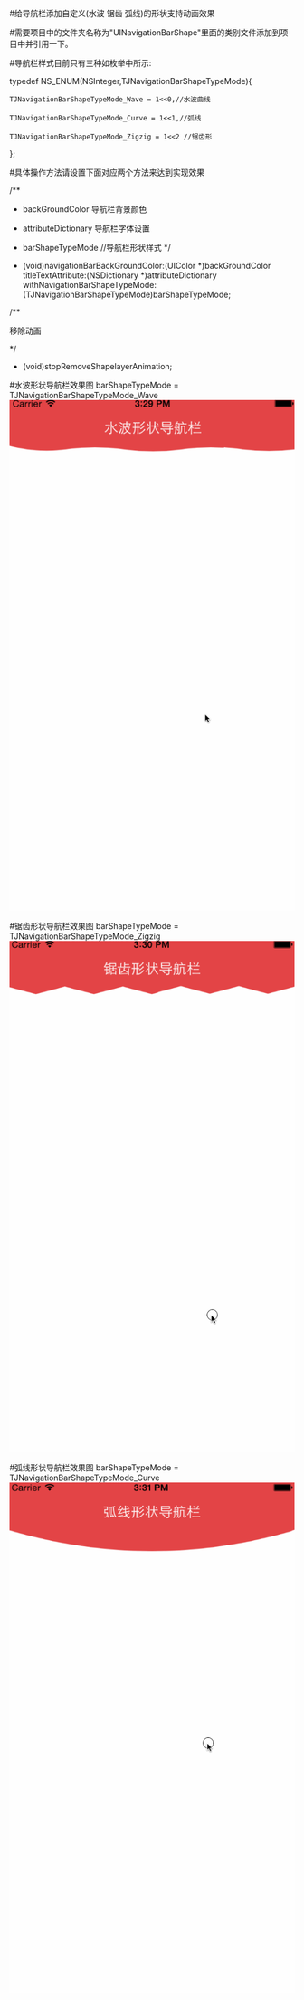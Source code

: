 
#给导航栏添加自定义(水波 锯齿 弧线)的形状支持动画效果

#需要项目中的文件夹名称为"UINavigationBarShape"里面的类别文件添加到项目中并引用一下。

#导航栏样式目前只有三种如枚举中所示:

typedef NS_ENUM(NSInteger,TJNavigationBarShapeTypeMode){
  
    TJNavigationBarShapeTypeMode_Wave = 1<<0,//水波曲线

    TJNavigationBarShapeTypeMode_Curve = 1<<1,//弧线

    TJNavigationBarShapeTypeMode_Zigzig = 1<<2 //锯齿形

};

#具体操作方法请设置下面对应两个方法来达到实现效果

/**

 * backGroundColor 导航栏背景颜色

 * attributeDictionary 导航栏字体设置

 * barShapeTypeMode  //导航栏形状样式
 */


- (void)navigationBarBackGroundColor:(UIColor *)backGroundColor titleTextAttribute:(NSDictionary *)attributeDictionary withNavigationBarShapeTypeMode:(TJNavigationBarShapeTypeMode)barShapeTypeMode;


/**

   移除动画

 */


- (void)stopRemoveShapelayerAnimation;



#水波形状导航栏效果图 barShapeTypeMode = TJNavigationBarShapeTypeMode_Wave
![Image](https://github.com/KBvsMJ/EBTNavigationBarShapeDemo/blob/master/demoGif/1.gif)

#锯齿形状导航栏效果图 barShapeTypeMode = TJNavigationBarShapeTypeMode_Zigzig
![Image](https://github.com/KBvsMJ/EBTNavigationBarShapeDemo/blob/master/demoGif/2.gif)

#弧线形状导航栏效果图 barShapeTypeMode = TJNavigationBarShapeTypeMode_Curve
![Image](https://github.com/KBvsMJ/EBTNavigationBarShapeDemo/blob/master/demoGif/3.gif)
